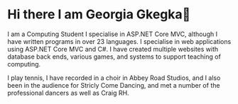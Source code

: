 # Hi there I am Georgia Gkegka👋
I am a Computing Student I specialise in ASP.NET Core MVC, although I have written programs in over 23 languages. I specialise in web applications using ASP.NET Core MVC and C#. I have created multiple websites with database back ends, various games, and systems to support teaching of computing.

I play tennis, I have recorded in a choir in Abbey Road Studios, and I also been in the audience for Stricly Come Dancing, and met a number of the professional dancers as well as Craig RH.
